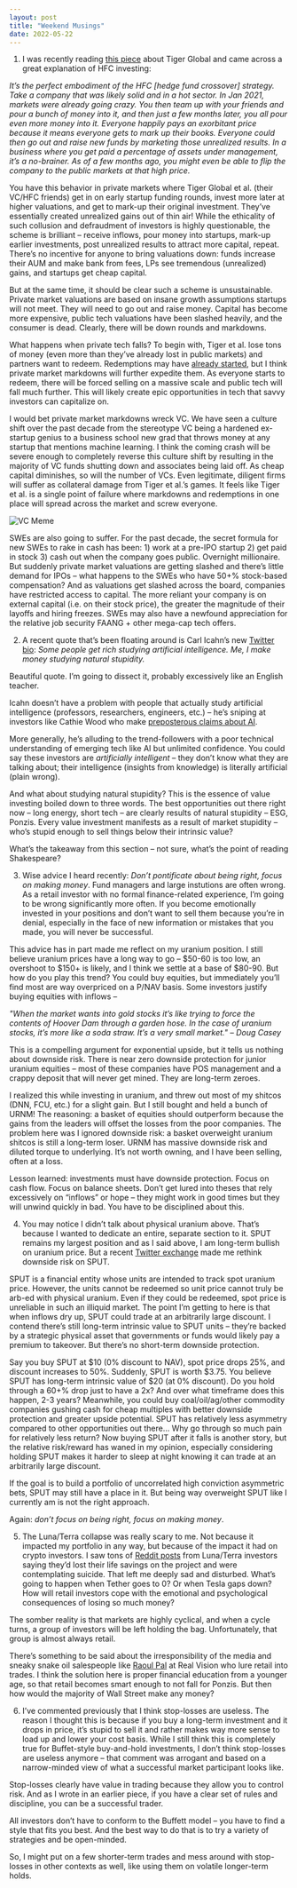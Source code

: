 ```yaml
---
layout: post
title: "Weekend Musings"
date: 2022-05-22
---
```

1) I was recently reading <a href="https://www.readmargins.com/p/late-stage-prisoners-dilemma">this piece</a> about Tiger Global and came across a great explanation of HFC investing:

<em>It’s the perfect embodiment of the HFC [hedge fund crossover] strategy. Take a company that was likely solid and in a hot sector. In Jan 2021, markets were already going crazy. You then team up with your friends and pour a bunch of money into it, and then just a few months later, you all pour even more money into it. Everyone happily pays an exorbitant price because it means everyone gets to mark up their books. Everyone could then go out and raise new funds by marketing those unrealized results. In a business where you get paid a percentage of assets under management, it’s a no-brainer. As of a few months ago, you might even be able to flip the company to the public markets at that high price.</em>

You have this behavior in private markets where Tiger Global et al. (their VC/HFC friends) get in on early startup funding rounds, invest more later at higher valuations, and get to mark-up their original investment. They’ve essentially created unrealized gains out of thin air! While the ethicality of such collusion and defraudment of investors is highly questionable, the scheme is brilliant – receive inflows, pour money into startups, mark-up earlier investments, post unrealized results to attract more capital, repeat. There’s no incentive for anyone to bring valuations down: funds increase their AUM and make bank from fees, LPs see tremendous (unrealized) gains, and startups get cheap capital. 

But at the same time, it should be clear such a scheme is unsustainable. Private market valuations are based on insane growth assumptions startups will not meet. They will need to go out and raise money. Capital has become more expensive, public tech valuations have been slashed heavily, and the consumer is dead. Clearly, there will be down rounds and markdowns. 

What happens when private tech falls? To begin with, Tiger et al. lose tons of money (even more than they’ve already lost in public markets) and partners want to redeem. Redemptions may have <a href="https://twitter.com/hkuppy/status/1529448509803483138">already started</a>, but I think private market markdowns will further expedite them. As everyone starts to redeem, there will be forced selling on a massive scale and public tech will fall much further. This will likely create epic opportunities in tech that savvy investors can capitalize on. 

I would bet private market markdowns wreck VC. We have seen a culture shift over the past decade from the stereotype VC being a hardened ex-startup genius to a business school new grad that throws money at any startup that mentions machine learning. I think the coming crash will be severe enough to completely reverse this culture shift by resulting in the majority of VC funds shutting down and associates being laid off. As cheap capital diminishes, so will the number of VCs. Even legitimate, diligent firms will suffer as collateral damage from Tiger et al.’s games. It feels like Tiger et al. is a single point of failure where markdowns and redemptions in one place will spread across the market and screw everyone. 

![VC Meme](https://avyukd.github.io/files/vcmeme.jpg)

SWEs are also going to suffer. For the past decade, the secret formula for new SWEs to rake in cash has been: 1) work at a pre-IPO startup 2) get paid in stock 3) cash out when the company goes public. Overnight millionaire. But suddenly private market valuations are getting slashed and there’s little demand for IPOs – what happens to the SWEs who have 50+% stock-based compensation? And as valuations get slashed across the board, companies have restricted access to capital. The more reliant your company is on external capital (i.e. on their stock price), the greater the magnitude of their layoffs and hiring freezes. SWEs may also have a newfound appreciation for the relative job security FAANG + other mega-cap tech offers. 

2) A recent quote that’s been floating around is Carl Icahn’s new <a href="https://twitter.com/carl_c_icahn?lang=en">Twitter bio<a>: <em>Some people get rich studying artificial intelligence. Me, I make money studying natural stupidity.</em>

Beautiful quote. I’m going to dissect it, probably excessively like an English teacher. 

Icahn doesn’t have a problem with people that actually study artificial intelligence (professors, researchers, engineers, etc.) – he’s sniping at investors like Cathie Wood who make <a href="https://twitter.com/CathieDWood/status/1528179451070230530">preposterous claims about AI</a>. 

More generally, he’s alluding to the trend-followers with a poor technical understanding of emerging tech like AI but unlimited confidence. You could say these investors are <em>artificially intelligent</em> – they don’t know what they are talking about; their intelligence (insights from knowledge) is literally artificial (plain wrong). 

And what about studying natural stupidity? This is the essence of value investing boiled down to three words. The best opportunities out there right now – long energy, short tech – are clearly results of natural stupidity – ESG, Ponzis. Every value investment manifests as a result of market stupidity – who’s stupid enough to sell things below their intrinsic value?

What’s the takeaway from this section – not sure, what’s the point of reading Shakespeare? 

3) Wise advice I heard recently: <em>Don’t pontificate about being right, focus on making money</em>. Fund managers and large instutions are often wrong. As a retail investor with no formal finance-related experience, I’m going to be wrong significantly more often. If you become emotionally invested in your positions and don’t want to sell them because you’re in denial, especially in the face of new information or mistakes that you made, you will never be successful. 

This advice has in part made me reflect on my uranium position. I still believe uranium prices have a long way to go – $50-60 is too low, an overshoot to $150+ is likely, and I think we settle at a base of $80-90. But how do you play this trend? You could buy equities, but immediately you’ll find most are way overpriced on a P/NAV basis. Some investors justify buying equities with inflows –

<em>"When the market wants into gold stocks it’s like trying to force the contents of Hoover Dam through a garden hose. In the case of uranium stocks, it’s more like a soda straw. It’s a very small market." – Doug Casey</em>

This is a compelling argument for exponential upside, but it tells us nothing about downside risk. There is near zero downside protection for junior uranium equities – most of these companies have POS management and a crappy deposit that will never get mined. They are long-term zeroes. 

I realized this while investing in uranium, and threw out most of my shitcos (DNN, FCU, etc.) for a slight gain. But I still bought and held a bunch of URNM! The reasoning: a basket of equities should outperform because the gains from the leaders will offset the losses from the poor companies. The problem here was I ignored downside risk: a basket overweight uranium shitcos is still a long-term loser. URNM has massive downside risk and diluted torque to underlying. It’s not worth owning, and I have been selling, often at a loss. 

Lesson learned: investments must have downside protection. Focus on cash flow. Focus on balance sheets. Don’t get lured into theses that rely excessively on “inflows” or hope – they might work in good times but they will unwind quickly in bad. You have to be disciplined about this. 

4) You may notice I didn’t talk about physical uranium above. That’s because I wanted to dedicate an entire, separate section to it. SPUT remains my largest position and as I said above, I am long-term bullish on uranium price. But a recent <a href="https://twitter.com/UraniumFarmer/status/1528027421538230272">Twitter exchange</a>  made me rethink downside risk on SPUT. 

SPUT is a financial entity whose units are intended to track spot uranium price. However, the units cannot be redeemed so unit price cannot truly be arb-ed with physical uranium. Even if they could be redeemed, spot price is unreliable in such an illiquid market. The point I’m getting to here is that when inflows dry up, SPUT could trade at an arbitrarily large discount. I contend there’s still long-term intrinsic value to SPUT units – they’re backed by a strategic physical asset that governments or funds would likely pay a premium to takeover. But there’s no short-term downside protection.  

Say you buy SPUT at $10 (0% discount to NAV), spot price drops 25%, and discount increases to 50%. Suddenly, SPUT is worth $3.75. You believe SPUT has long-term intrinsic value of $20 (at 0% discount). Do you hold through a 60+% drop just to have a 2x? And over what timeframe does this happen, 2-3 years? Meanwhile, you could buy coal/oil/ag/other commodity companies gushing cash for cheap multiples with better downside protection and greater upside potential. SPUT has relatively less asymmetry compared to other opportunities out there… Why go through so much pain for relatively less return? Now buying SPUT after it falls is another story, but the relative risk/reward has waned in my opinion, especially considering holding SPUT makes it harder to sleep at night knowing it can trade at an arbitrarily large discount. 

If the goal is to build a portfolio of uncorrelated high conviction asymmetric bets, SPUT may still have a place in it. But being way overweight SPUT like I currently am is not the right approach. 

Again: <em>don’t focus on being right, focus on making money</em>. 

5) The Luna/Terra collapse was really scary to me. Not because it impacted my portfolio in any way, but because of the impact it had on crypto investors. I saw tons of <a href="https://www.reddit.com/r/terraluna/comments/un40h4/my_excolleague_attempted_suicide/">Reddit posts</a> from Luna/Terra investors saying they’d lost their life savings on the project and were contemplating suicide. That left me deeply sad and disturbed. What’s going to happen when Tether goes to 0? Or when Tesla gaps down? How will retail investors cope with the emotional and psychological consequences of losing so much money? 

The somber reality is that markets are highly cyclical, and when a cycle turns, a group of investors will be left holding the bag. Unfortunately, that group is almost always retail. 

There’s something to be said about the irresponsibility of the media and sneaky snake oil salespeople like <a href="https://twitter.com/NeilJacobs/status/1528774931198140416">Raoul Pal</a> at Real Vision who lure retail into trades. I think the solution here is proper financial education from a younger age, so that retail becomes smart enough to not fall for Ponzis. But then how would the majority of Wall Street make any money?


6) I’ve commented previously that I think stop-losses are useless. The reason I thought this is because if you buy a long-term investment and it drops in price, it’s stupid to sell it and rather makes way more sense to load up and lower your cost basis. While I still think this is completely true for Buffet-style buy-and-hold investments, I don’t think stop-losses are useless anymore – that comment was arrogant and based on a narrow-minded view of what a successful market participant looks like. 

Stop-losses clearly have value in trading because they allow you to control risk. And as I wrote in an earlier piece, if you have a clear set of rules and discipline, you can be a successful trader. 

All investors don’t have to conform to the Buffett model – you have to find a style that fits you best. And the best way to do that is to try a variety of strategies and be open-minded. 

So, I might put on a few shorter-term trades and mess around with stop-losses in other contexts as well, like using them on volatile longer-term holds. 
 

